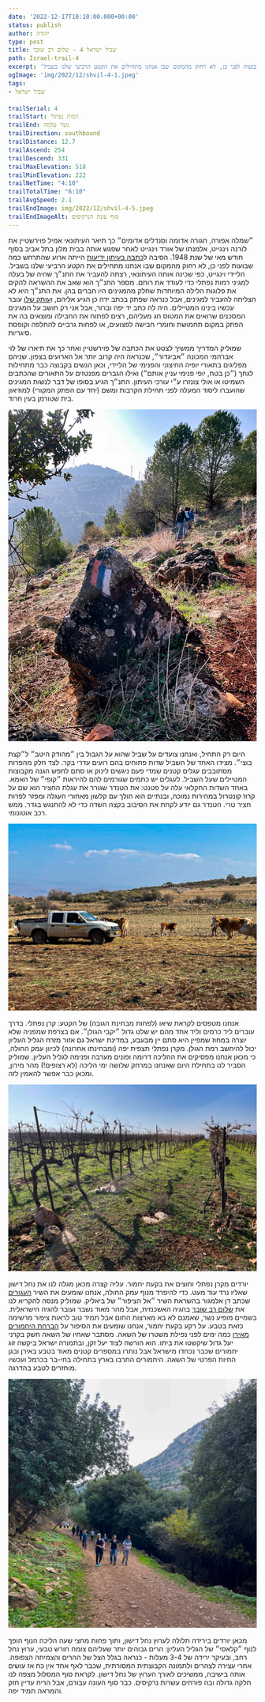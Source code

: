 ```yaml
---
date: '2022-12-17T10:10:00.000+00:00'
status: publish
author: יהודה
type: post
title: שביל ישראל 4 - שלום רב שובך
path: Israel-trail-4
excerpt: '״שמלה אפורה, חגורה אדומה וסנדלים אדומים״ כך תיאר העיתונאי אמיל פוירשטיין את לורנה וינגייט, אלמנתו של אורד וינגייט לאחר שפגש אותה בבית מלון בתל אביב בסוף חודש מאי של שנת 1948. הסיבה לכתבה בעיתון ידיעות הייתה ארוע שהתרחש כמה שבועות לפני כן, לא רחוק מהמקום שבו אנחנו מתחילים את הקטע הרביעי שלנו בשביל.'
ogImage: 'img/2022/12/shvil-4-1.jpeg'
tags:
- שביל ישראל

trailSerial: 4
trailStart: רמות נפתלי
trailEnd: גשר עלמה
trailDirection: southbound
trailDistance: 12.7
trailAscend: 254
trailDescend: 331
trailMaxElevation: 518
trailMinElevation: 222
trailNetTime: "4:10"
trailTotalTime: "6:10"
trailAvgSpeed: 2.1
trailEndImage: img/2022/12/shvil-4-5.jpeg
trailEndImageAlt: סוף עונת הנרקיסים
---
```


״שמלה אפורה, חגורה אדומה וסנדלים אדומים״ כך תיאר העיתונאי אמיל פוירשטיין את לורנה וינגייט, אלמנתו של אורד וינגייט לאחר שפגש אותה בבית מלון בתל אביב בסוף חודש מאי של שנת 1948. הסיבה ל[כתבה בעיתון ידיעות](https://www.ynet.co.il/articles/0,7340,L-3437904,00.html) הייתה ארוע שהתרחש כמה שבועות לפני כן, לא רחוק מהמקום שבו אנחנו מתחילים את הקטע הרביעי שלנו בשביל. הליידי וינגייט, כפי שכינה אותה העיתונאי, רצתה להעביר את התנ״ך שהיה של בעלה למגיני רמות נפתלי כדי לעודד את רוחם. מספר התנ״ך הוא  שאב את ההשראה להקים את פלוגות הלילה המיוחדות שחלק מהמגינים היו חברים בהן. את התנ״ך היא לא הצליחה להעביר למגינים, אבל כנראה שפתק בכתב ידה כן הגיע אליהם, ו[עותק שלו](https://www.nli.org.il/he/images/NNL_ARCHIVE_AL997009324294005171/NLI) עובר עכשיו בינינו המטיילים. היה לה כתב יד יפה וברור, אבל אני רק חושב על המגינים המסכנים שרואים את המטוס חג מעליהם, רצים לפתוח את החבילה ומוצאים בה את הפתק במקום תחמושת וחומרי חבישה לפצועים, או לפחות גרביים להחלפה וקופסת סיגריות. 

שמוליק המדריך ממשיך לצטט את הכתבה של פוירשטיין ואחר כך את תיארו של לוי אברהמי המכונה ״אביגדור״, שכנראה היה קרוב יותר אל הארועים בצפון. שניהם מפליגים בתאורי יופיה החיצוני והפנימי של הליידי, וכאן הנשים בקבוצה כבר מתחילות לגחך (״כן בטח, יופי פנימי עניין אותם״) ואילו הגברים מפנטזים על התאורים שהכתבים השמיטו או אולי צונזרו ע״י עורכי העיתון. התנ״ך הגיע בסופו של דבר לנשות המגינים שהועברו ליסוד המעלה לפני תחילת הקרבות ומשם (יחד עם הפתק המקורי) למוזיאון בית שטורמן בעין חרוד. 

![בין מהודק לקצת בוצי](/img/2022/12/shvil-4-1.jpeg "בין מהודק לקצת בוצי")

היום רק התחיל, ואנחנו צועדים על שביל שהוא על הגבול בין ״מהודק היטב״ ל״קצת בוצי״. מצידו האחד של השביל שדות פתוחים בהם רועים עדרי בקר. לצד חלק מהפרות מסתובבים עגלים קטנים שמדי פעם ניגשים לינוק או סתם לחפש הגנה מקבוצות המטיילים שעל השביל. לעגלים יש כתמים שגורמים להם להיראות ״קופי״ של האמא. באחד השדות החקלאי עלה על פטנט: את הטנדר שגורר את עגלת החציר הוא שם על קרוז קונטרול במהירות נמוכה, ובנתיים הוא הולך עם קלשון מאחורי העגלה ומפזר לפרות חציר טרי. הטנדר גם יודע לקחת את הסיבוב בקצה השדה כדי לא להתנגש בגדר. ממש רכב אוטונומי. 

![רכב אוטונומי, פרות ועגלים](/img/2022/12/shvil-4-3.jpeg "רכב אוטונומי, פרות ועגלים")

אנחנו מטפסים לקראת שיאו (לפחות מבחינת הגובה) של הקטע: קרן נפתלי. בדרך עוברים ליד כרמים וליד אחד מהם יש שלט גדול ״יקבי הגולן״. אם בצרפת שמפניה שלא יוצרה במחוז שמפיין היא סתם יין מבעבע, במדינת ישראל גם אזור מזרח הגליל העליון יכול להיחשב רמת הגולן. מקרן נפתלי תצפית יפה (ומבחינתו אחרונה) לכיוון עמק החולה, כי מכאן אנחנו מפסיקים את ההליכה דרומה ופונים מערבה ופנימה לגליל העליון. שמוליק הסביר לנו בתחילת היום שאנחנו במרחק שלושה ימי הליכה (לא רצופים!) מהר מירון, ומכאן כבר אפשר להאמין לזה. 

![כרמים](/img/2022/12/shvil-4-2.jpeg "כרמים")

יורדים מקרן נפתלי וחוצים את בקעת יחמור. עליה קצרה מכאן מגלה לנו את נחל דישון שאליו נרד עוד מעט. כדי להיפרד מנוף עמק החולה, אנחנו שומעים את השיר [העגורים](https://benyehuda.org/read/12415) שכתב דן אלמגור בהשראת השיר ״אל הציפור״ של ביאליק. שמוליק מנסה להקריא לנו את [שלום רב שובך](https://benyehuda.org/read/20) בהגיה האשכנזית, אבל מהר מאוד נשבר ועובר להגיה הישראלית. בשמיים מופיע נשר, שאמנם לא בא מארצות החום אבל תמיד טוב לראות ציפור מרשימה כזאת בטבע. על רקע בקעת יחמור, אנחנו שומעים את הסיפור על [הברחת היחמורים מאירן](https://www.masa.co.il/article/יחמורים-השיבה-הביתה/) כמה ימים לפני נפילת משטרו של השאה. מסתבר שאחיו של השאה חשק בקרני יעל גדול שיקשטו את ביתו. הוא הורשה לצוד יעל זקן, ובתמורה ישראל ביקשה זוג יחמורים שכבר נכחדו מישראל אבל נותרו במספרים קטנים מאוד בטבע באירן ובגן החיות הפרטי של השאה. היחמורים התרבו בארץ בתחילה בחי-בר בכרמל ועכשיו מוחזרים לטבע בהדרגה. 

![מרגיש כמו גליל עליון](/img/2022/12/shvil-4-4.jpeg "מרגיש כמו גליל עליון")

מכאן יורדים בירידה תלולה לערוץ נחל דישון, ותוך פחות מחצי שעה הליכה הנוף הופך לנוף ״קלאסי״ של הגליל העליון: הרים גבוהים יותר שעליהם צומח חורש טבעי, ערוץ נחל רחב, ובעיקר ירידה של 3-4 מעלות - כנראה בגלל הצל של ההרים והצמיחה הצפופה. אחרי עצירה לצהרים ולתמונה הקבוצתית המסורתית, שכבר לאף אחד אין כח אז עושים אותה בישיבה, ממשיכים לאורך הערוץ של נחל דישון. לקראת סוף המסלול מצפה לנו חלקה גדולה ובה פורחים עשרות נרקיסים. כבר סוף העונה עבורם, אבל הריח עדיין חזק והמראה תמיד יפה. 
